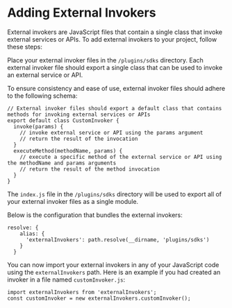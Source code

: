 # Adding External Invokers

External invokers are JavaScript files that contain a single class that invoke external services or APIs. To add external invokers to your project, follow these steps:

Place your external invoker files in the `/plugins/sdks` directory. Each external invoker file should export a single class that can be used to invoke an external service or API.

To ensure consistency and ease of use, external invoker files should adhere to the following schema:

```
// External invoker files should export a default class that contains methods for invoking external services or APIs
export default class CustomInvoker {
  invoke(params) {
    // invoke external service or API using the params argument
    // return the result of the invocation
  }
  executeMethod(methodName, params) {
    // execute a specific method of the external service or API using the methodName and params arguments
    // return the result of the method invocation
  }
}
```

The `index.js` file in the `/plugins/sdks` directory will be used to export all of your external invoker files as a single module.

Below is the configuration that bundles the external invokers:

```
resolve: {
    alias: {
      'externalInvokers': path.resolve(__dirname, 'plugins/sdks')
    }
  }
```

You can now import your external invokers in any of your JavaScript code using the `externalInvokers` path. Here is an example if you had created an invoker in a file named `customInvoker.js`:

```
import externalInvokers from 'externalInvokers';
const customInvoker = new externalInvokers.customInvoker();
```
